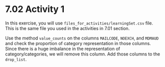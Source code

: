 # 7.02 Activity 1

In this exercise, you will use `files_for_activities/learningSet.csv` file. This is the same file you used in the activities in 7.01 section.

Use the method `value_counts` on the columns `MAILCODE`, `NOEXCH`, and `MDMAUD` and check the proportion of category representation in those columns. Since there is a huge imbalance in the representation of category/categories, we will remove this column. Add those columns to the `drop_list`.
